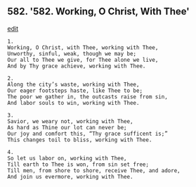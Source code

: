 
## 582.  '582. Working, O Christ, With Thee'
[edit](https://docs.google.com/document/d/1doBKk_z8d3Pmcext3D4yMcURSmdjjKx2/edit?mode=html)






    1.
    Working, O Christ, with Thee, working with Thee,
    Unworthy, sinful, weak, though we may be;
    Our all to Thee we give, for Thee alone we live,
    And by Thy grace achieve, working with Thee.

    2.
    Along the city’s waste, working with Thee,
    Our eager footsteps haste, like Thee to be;
    The poor we gather in, the outcasts raise from sin,
    And labor souls to win, working with Thee.

    3.
    Savior, we weary not, working with Thee,
    As hard as Thine our lot can never be;
    Our joy and comfort this, “Thy grace sufficent is;”
    This changes toil to bliss, working with Thee.

    4.
    So let us labor on, working with Thee,
    Till earth to Thee is won, from sin set free;
    Till men, from shore to shore, receive Thee, and adore,
    And join us evermore, working with Thee.
